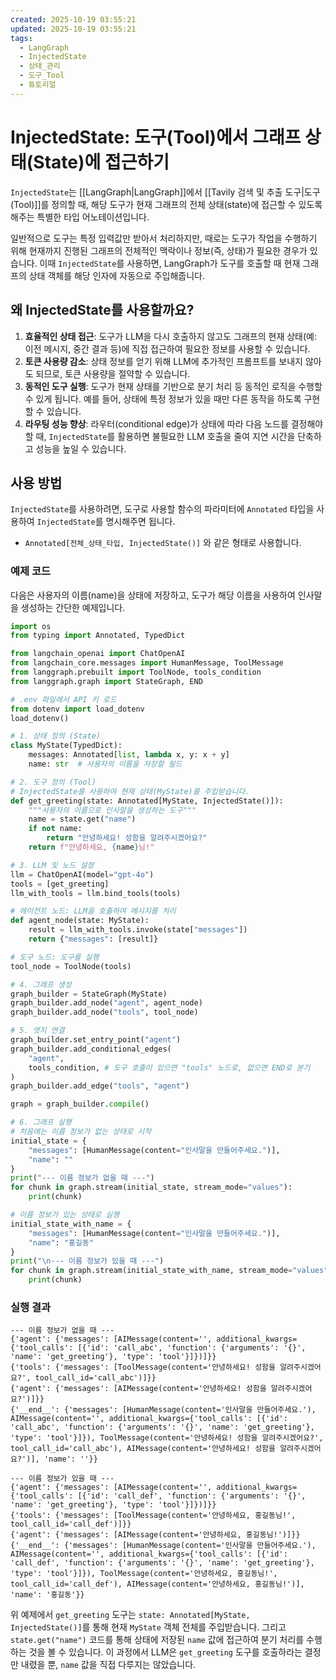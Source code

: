 ```yaml
---
created: 2025-10-19 03:55:21
updated: 2025-10-19 03:55:21
tags:
  - LangGraph
  - InjectedState
  - 상태_관리
  - 도구_Tool
  - 튜토리얼
---
```

# InjectedState: 도구(Tool)에서 그래프 상태(State)에 접근하기

`InjectedState`는 [[LangGraph|LangGraph]]에서 [[Tavily 검색 및 추출 도구|도구(Tool)]]를 정의할 때, 해당 도구가 현재 그래프의 전체 상태(state)에 접근할 수 있도록 해주는 특별한 타입 어노테이션입니다.

일반적으로 도구는 특정 입력값만 받아서 처리하지만, 때로는 도구가 작업을 수행하기 위해 현재까지 진행된 그래프의 전체적인 맥락이나 정보(즉, 상태)가 필요한 경우가 있습니다. 이때 `InjectedState`를 사용하면, LangGraph가 도구를 호출할 때 현재 그래프의 상태 객체를 해당 인자에 자동으로 주입해줍니다.

## 왜 InjectedState를 사용할까요?

1. **효율적인 상태 접근**: 도구가 LLM을 다시 호출하지 않고도 그래프의 현재 상태(예: 이전 메시지, 중간 결과 등)에 직접 접근하여 필요한 정보를 사용할 수 있습니다.
2. **토큰 사용량 감소**: 상태 정보를 얻기 위해 LLM에 추가적인 프롬프트를 보내지 않아도 되므로, 토큰 사용량을 절약할 수 있습니다.
3. **동적인 도구 실행**: 도구가 현재 상태를 기반으로 분기 처리 등 동적인 로직을 수행할 수 있게 됩니다. 예를 들어, 상태에 특정 정보가 있을 때만 다른 동작을 하도록 구현할 수 있습니다.
4. **라우팅 성능 향상**: 라우터(conditional edge)가 상태에 따라 다음 노드를 결정해야 할 때, `InjectedState`를 활용하면 불필요한 LLM 호출을 줄여 지연 시간을 단축하고 성능을 높일 수 있습니다.

## 사용 방법

`InjectedState`를 사용하려면, 도구로 사용할 함수의 파라미터에 `Annotated` 타입을 사용하여 `InjectedState`를 명시해주면 됩니다.

- `Annotated[전체_상태_타입, InjectedState()]` 와 같은 형태로 사용합니다.

### 예제 코드

다음은 사용자의 이름(name)을 상태에 저장하고, 도구가 해당 이름을 사용하여 인사말을 생성하는 간단한 예제입니다.

```python
import os
from typing import Annotated, TypedDict

from langchain_openai import ChatOpenAI
from langchain_core.messages import HumanMessage, ToolMessage
from langgraph.prebuilt import ToolNode, tools_condition
from langgraph.graph import StateGraph, END

# .env 파일에서 API 키 로드
from dotenv import load_dotenv
load_dotenv()

# 1. 상태 정의 (State)
class MyState(TypedDict):
    messages: Annotated[list, lambda x, y: x + y]
    name: str  # 사용자의 이름을 저장할 필드

# 2. 도구 정의 (Tool)
# InjectedState를 사용하여 현재 상태(MyState)를 주입받습니다.
def get_greeting(state: Annotated[MyState, InjectedState()]):
    """사용자의 이름으로 인사말을 생성하는 도구"""
    name = state.get("name")
    if not name:
        return "안녕하세요! 성함을 알려주시겠어요?"
    return f"안녕하세요, {name}님!"

# 3. LLM 및 노드 설정
llm = ChatOpenAI(model="gpt-4o")
tools = [get_greeting]
llm_with_tools = llm.bind_tools(tools)

# 에이전트 노드: LLM을 호출하여 메시지를 처리
def agent_node(state: MyState):
    result = llm_with_tools.invoke(state["messages"])
    return {"messages": [result]}

# 도구 노드: 도구를 실행
tool_node = ToolNode(tools)

# 4. 그래프 생성
graph_builder = StateGraph(MyState)
graph_builder.add_node("agent", agent_node)
graph_builder.add_node("tools", tool_node)

# 5. 엣지 연결
graph_builder.set_entry_point("agent")
graph_builder.add_conditional_edges(
    "agent",
    tools_condition, # 도구 호출이 있으면 "tools" 노드로, 없으면 END로 분기
)
graph_builder.add_edge("tools", "agent")

graph = graph_builder.compile()

# 6. 그래프 실행
# 처음에는 이름 정보가 없는 상태로 시작
initial_state = {
    "messages": [HumanMessage(content="인사말을 만들어주세요.")],
    "name": "" 
}
print("--- 이름 정보가 없을 때 ---")
for chunk in graph.stream(initial_state, stream_mode="values"):
    print(chunk)

# 이름 정보가 있는 상태로 실행
initial_state_with_name = {
    "messages": [HumanMessage(content="인사말을 만들어주세요.")],
    "name": "홍길동"
}
print("\n--- 이름 정보가 있을 때 ---")
for chunk in graph.stream(initial_state_with_name, stream_mode="values"):
    print(chunk)

```

### 실행 결과

```
--- 이름 정보가 없을 때 ---
{'agent': {'messages': [AIMessage(content='', additional_kwargs={'tool_calls': [{'id': 'call_abc', 'function': {'arguments': '{}', 'name': 'get_greeting'}, 'type': 'tool'}]})]}}
{'tools': {'messages': [ToolMessage(content='안녕하세요! 성함을 알려주시겠어요?', tool_call_id='call_abc')]}}
{'agent': {'messages': [AIMessage(content='안녕하세요! 성함을 알려주시겠어요?')]}}
{'__end__': {'messages': [HumanMessage(content='인사말을 만들어주세요.'), AIMessage(content='', additional_kwargs={'tool_calls': [{'id': 'call_abc', 'function': {'arguments': '{}', 'name': 'get_greeting'}, 'type': 'tool'}]}), ToolMessage(content='안녕하세요! 성함을 알려주시겠어요?', tool_call_id='call_abc'), AIMessage(content='안녕하세요! 성함을 알려주시겠어요?')], 'name': ''}}

--- 이름 정보가 있을 때 ---
{'agent': {'messages': [AIMessage(content='', additional_kwargs={'tool_calls': [{'id': 'call_def', 'function': {'arguments': '{}', 'name': 'get_greeting'}, 'type': 'tool'}]})]}}
{'tools': {'messages': [ToolMessage(content='안녕하세요, 홍길동님!', tool_call_id='call_def')]}}
{'agent': {'messages': [AIMessage(content='안녕하세요, 홍길동님!')]}}
{'__end__': {'messages': [HumanMessage(content='인사말을 만들어주세요.'), AIMessage(content='', additional_kwargs={'tool_calls': [{'id': 'call_def', 'function': {'arguments': '{}', 'name': 'get_greeting'}, 'type': 'tool'}]}), ToolMessage(content='안녕하세요, 홍길동님!', tool_call_id='call_def'), AIMessage(content='안녕하세요, 홍길동님!')], 'name': '홍길동'}}
```

위 예제에서 `get_greeting` 도구는 `state: Annotated[MyState, InjectedState()]`를 통해 현재 `MyState` 객체 전체를 주입받습니다. 그리고 `state.get("name")` 코드를 통해 상태에 저장된 `name` 값에 접근하여 분기 처리를 수행하는 것을 볼 수 있습니다. 이 과정에서 LLM은 `get_greeting` 도구를 호출하라는 결정만 내렸을 뿐, `name` 값을 직접 다루지는 않았습니다.
